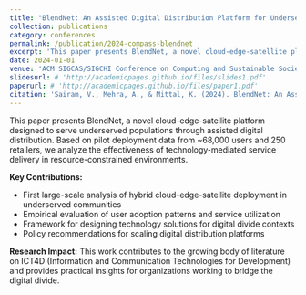 ```yaml
---
title: "BlendNet: An Assisted Digital Distribution Platform for Underserved Population"
collection: publications
category: conferences
permalink: /publication/2024-compass-blendnet
excerpt: 'This paper presents BlendNet, a novel cloud-edge-satellite platform designed to serve underserved populations through assisted digital distribution.'
date: 2024-01-01
venue: 'ACM SIGCAS/SIGCHI Conference on Computing and Sustainable Societies (COMPASS)'
slidesurl: # 'http://academicpages.github.io/files/slides1.pdf'
paperurl: # 'http://academicpages.github.io/files/paper1.pdf'
citation: 'Sairam, V., Mehra, A., & Mittal, K. (2024). BlendNet: An Assisted Digital Distribution Platform for Underserved Population. <i>ACM COMPASS 2024</i>.'
---
```


This paper presents BlendNet, a novel cloud-edge-satellite platform designed to serve underserved populations through assisted digital distribution. Based on pilot deployment data from ~68,000 users and 250 retailers, we analyze the effectiveness of technology-mediated service delivery in resource-constrained environments.

**Key Contributions:**
- First large-scale analysis of hybrid cloud-edge-satellite deployment in underserved communities
- Empirical evaluation of user adoption patterns and service utilization
- Framework for designing technology solutions for digital divide contexts
- Policy recommendations for scaling digital distribution platforms

**Research Impact:** This work contributes to the growing body of literature on ICT4D (Information and Communication Technologies for Development) and provides practical insights for organizations working to bridge the digital divide.